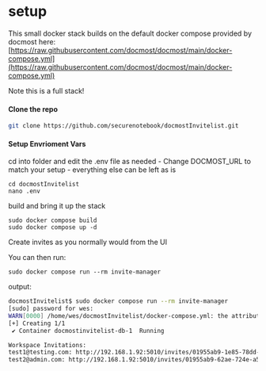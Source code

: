 # setup

This small docker stack builds on the default docker compose provided by docmost here: [https://raw.githubusercontent.com/docmost/docmost/main/docker-compose.yml](https://raw.githubusercontent.com/docmost/docmost/main/docker-compose.yml)

Note this is a full stack!

#### Clone the repo

```bash
git clone https://github.com/securenotebook/docmostInvitelist.git
```

#### Setup Envrioment Vars

cd into folder and edit the .env file as needed - Change DOCMOST\_URL to match your setup - everything else can be left as is

```
cd docmostInvitelist
nano .env
```

<span style="font-family: -apple-system, BlinkMacSystemFont, 'Segoe UI', Oxygen, Ubuntu, Roboto, Cantarell, 'Fira Sans', 'Droid Sans', 'Helvetica Neue', sans-serif; font-size: 14px; font-style: normal; font-variant-ligatures: normal; font-variant-caps: normal; font-weight: 400;">build and bring it up the stack</span>

```
sudo docker compose build
sudo docker compose up -d
```

Create invites as you normally would from the UI

You can then run:

```
sudo docker compose run --rm invite-manager
```

output:

```bash
docmostInvitelist$ sudo docker compose run --rm invite-manager
[sudo] password for wes: 
WARN[0000] /home/wes/docmostInvitelist/docker-compose.yml: the attribute `version` is obsolete, it will be ignored, please remove it to avoid potential confusion 
[+] Creating 1/1
 ✔ Container docmostinvitelist-db-1  Running                                                                                                                                                                                                                              0.0s 

Workspace Invitations:
test1@testing.com: http://192.168.1.92:5010/invites/01955ab9-1e85-78dd-88b2-d9e6f6fbc7c0?token=e0bkonj8u82f8t5b
test2@admin.com: http://192.168.1.92:5010/invites/01955ab9-62ae-724e-a567-1b169d1ca2d8?token=ymxdm2cps5clq30h
```
